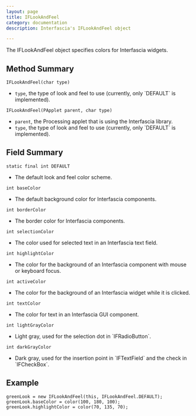 ```yaml
---
layout: page
title: IFLookAndFeel
category: documentation
description: Interfascia's IFLookAndFeel object

---
```


The IFLookAndFeel object specifies colors for Interfascia widgets.


Method Summary
--------------

<p class="method">
	<code>IFLookAndFeel(char type)</code>
</p>
<ul class="description">
	<li><code>type</code>, the type of look and feel to use (currently, only `DEFAULT` is implemented).</li>
</ul>

<p class="method">
	<code>IFLookAndFeel(PApplet parent, char type)</code>
</p>
<ul class="description">
	<li><code>parent</code>, the Processing applet that is using the Interfascia library.</li>
	<li><code>type</code>, the type of look and feel to use (currently, only `DEFAULT` is implemented).</li>
</ul>


Field Summary
-------------

<p class="method">
	<code>static final int DEFAULT</code>
</p>
<ul class="description">
	<li>The default look and feel color scheme.</li>
</ul>

<p class="method">
	<code>int baseColor</code>
</p>
<ul class="description">
	<li>The default background color for Interfascia components.</li>
</ul>

<p class="method">
	<code>int borderColor</code>
</p>
<ul class="description">
	<li>The border color for Interfascia components.</li>
</ul>

<p class="method">
	<code>int selectionColor</code>
</p>
<ul class="description">
	<li>The color used for selected text in an Interfascia text field.</li>
</ul>

<p class="method">
	<code>int highlightColor</code>
</p>
<ul class="description">
	<li>The color for the background of an Interfascia component with mouse or keyboard focus.</li>
</ul>

<p class="method">
	<code>int activeColor</code>
</p>
<ul class="description">
	<li>The color for the background of an Interfascia widget while it is clicked.</li>
</ul>

<p class="method">
	<code>int textColor</code>
</p>
<ul class="description">
	<li>The color for text in an Interfascia GUI component.</li>
</ul>

<p class="method">
	<code>int lightGrayColor</code>
</p>
<ul class="description">
	<li>Light gray, used for the selection dot in `IFRadioButton`.</li>
</ul>

<p class="method">
	<code>int darkGrayColor</code>
</p>
<ul class="description">
	<li>Dark gray, used for the insertion point in `IFTextField` and the check in `IFCheckBox`.</li>
</ul>


Example
-------

	greenLook = new IFLookAndFeel(this, IFLookAndFeel.DEFAULT);
	greenLook.baseColor = color(100, 180, 100);
	greenLook.highlightColor = color(70, 135, 70);

